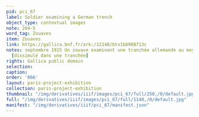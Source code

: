 ```yaml
---
pid: pci_67
label: Soldier examining a German trench
object_type: contextual images
note: 204-5
word_tag: Zouaves
item: Zouaves
link: https://gallica.bnf.fr/ark:/12148/btv1b6908713c
notes: septembre 1915 Un zouave examinant une tranchée allemande au moyen d'un téléscope
  [dissimulé dans une tranchée]
rights: Gallica public domain
selection: 
caption: 
order: '066'
layout: paris-project-exhibition
collection: paris-project-exhibition
thumbnail: "/img/derivatives/iiif/images/pci_67/full/250,/0/default.jpg"
full: "/img/derivatives/iiif/images/pci_67/full/1140,/0/default.jpg"
manifest: "/img/derivatives/iiif/pci_67/manifest.json"
---
```

